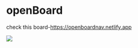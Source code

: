 # openBoard
check this board-https://openboardnav.netlify.app

<img src="file:///C:/Users/hp/Downloads/Screenshot%20Capture%20-%202021-12-18%20-%2010-10-20.png"/>
